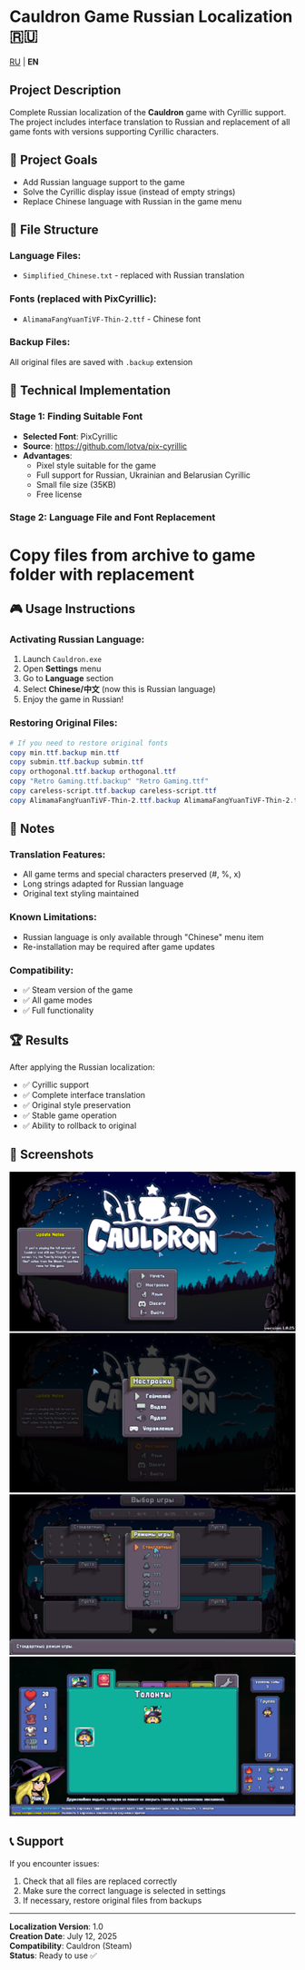# Cauldron Game Russian Localization 🇷🇺

[RU](README.md) | **EN**

## Project Description
Complete Russian localization of the **Cauldron** game with Cyrillic support. The project includes interface translation to Russian and replacement of all game fonts with versions supporting Cyrillic characters.

## 🎯 Project Goals
- Add Russian language support to the game
- Solve the Cyrillic display issue (instead of empty strings)
- Replace Chinese language with Russian in the game menu

## 📁 File Structure

### Language Files:
- `Simplified_Chinese.txt` - replaced with Russian translation

### Fonts (replaced with PixCyrillic):
- `AlimamaFangYuanTiVF-Thin-2.ttf` - Chinese font

### Backup Files:
All original files are saved with `.backup` extension

## 🔧 Technical Implementation
### Stage 1: Finding Suitable Font
- **Selected Font**: PixCyrillic
- **Source**: https://github.com/lotva/pix-cyrillic
- **Advantages**:
  - Pixel style suitable for the game
  - Full support for Russian, Ukrainian and Belarusian Cyrillic
  - Small file size (35KB)
  - Free license

### Stage 2: Language File and Font Replacement
# Copy files from archive to game folder with replacement

## 🎮 Usage Instructions

### Activating Russian Language:
1. Launch `Cauldron.exe`
2. Open **Settings** menu
3. Go to **Language** section
4. Select **Chinese/中文** (now this is Russian language)
5. Enjoy the game in Russian!

### Restoring Original Files:
```powershell
# If you need to restore original fonts
copy min.ttf.backup min.ttf
copy submin.ttf.backup submin.ttf
copy orthogonal.ttf.backup orthogonal.ttf
copy "Retro Gaming.ttf.backup" "Retro Gaming.ttf"
copy careless-script.ttf.backup careless-script.ttf
copy AlimamaFangYuanTiVF-Thin-2.ttf.backup AlimamaFangYuanTiVF-Thin-2.ttf
```

## 📝 Notes

### Translation Features:
- All game terms and special characters preserved (#, %, x)
- Long strings adapted for Russian language
- Original text styling maintained

### Known Limitations:
- Russian language is only available through "Chinese" menu item
- Re-installation may be required after game updates

### Compatibility:
- ✅ Steam version of the game
- ✅ All game modes
- ✅ Full functionality

## 🏆 Results

After applying the Russian localization:
- ✅ Cyrillic support
- ✅ Complete interface translation
- ✅ Original style preservation
- ✅ Stable game operation
- ✅ Ability to rollback to original

## 📸 Screenshots

![Screenshot 1](files/1.png)
![Screenshot 2](files/2.png)
![Screenshot 3](files/3.png)
![Screenshot 4](files/4.png)

## 📞 Support

If you encounter issues:
1. Check that all files are replaced correctly
2. Make sure the correct language is selected in settings
3. If necessary, restore original files from backups

---

**Localization Version**: 1.0  
**Creation Date**: July 12, 2025  
**Compatibility**: Cauldron (Steam)  
**Status**: Ready to use ✅ 
